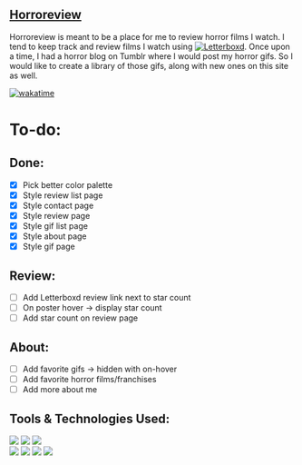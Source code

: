 [Horroreview](https://horroreview.netlify.app/)
---
Horroreview is meant to be a place for me to review horror films I watch. I tend to keep track and review films I watch using [![Letterboxd](https://img.shields.io/badge/-Letterboxd-ffffff?style=flat-square&logo=letterboxd&logoColor=00D735)](https://letterboxd.com/damiendarko/). Once upon a time, I had a horror blog on Tumblr where I would post my horror gifs. So I would like to create a library of those gifs, along with new ones on this site as well.  

[![wakatime](https://wakatime.com/badge/github/djangothesolarboy/horroreview.svg)](https://wakatime.com/badge/github/djangothesolarboy/horroreview)

# To-do:
Done:
---
- [x] Pick better color palette  
- [x] Style review list page  
- [x] Style contact page  
- [x] Style review page  
- [x] Style gif list page  
- [x] Style about page  
- [x] Style gif page  

Review:
---
- [ ] Add Letterboxd review link next to star count  
- [ ] On poster hover → display star count  
- [ ] Add star count on review page  

About:
---
- [ ] Add favorite gifs → hidden with on-hover  
- [ ] Add favorite horror films/franchises  
- [ ] Add more about me  

Tools & Technologies Used:
---
![](https://img.shields.io/badge/-HTML-ffffff?style=flat-square&logo=html5&logoColor=E34F26)
![](https://img.shields.io/badge/-CSS-ffffff?style=flat-square&logo=css3&logoColor=1572B6)
![](https://img.shields.io/badge/-JS-ffffff?style=flat-square&logo=javascript&logoColor=F7DF1E)  
![](https://img.shields.io/badge/-VScode-ffffff?style=flat-square&logo=visual-studio-code&logoColor=007ACC)
![](https://img.shields.io/badge/-Hyper-ffffff?style=flat-square&logo=hyper&logoColor=000000)
![](https://img.shields.io/badge/-Brave-ffffff?style=flat-square&logo=brave&logoColor=FB542B)
![](https://img.shields.io/badge/-Git-ffffff?style=flat-square&logo=git&logoColor=F05032)